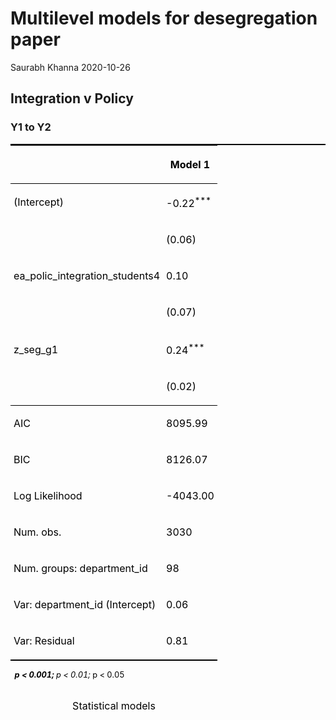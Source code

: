 Multilevel models for desegregation paper
================
Saurabh Khanna
2020-10-26

## Integration v Policy

### Y1 to Y2

<table class="texreg" style="margin: 10px auto;border-collapse: collapse;border-spacing: 0px;caption-side: bottom;color: #000000;border-top: 2px solid #000000;">

<caption>

Statistical models

</caption>

<thead>

<tr>

<th style="padding-left: 5px;padding-right: 5px;">

 

</th>

<th style="padding-left: 5px;padding-right: 5px;">

Model 1

</th>

</tr>

</thead>

<tbody>

<tr style="border-top: 1px solid #000000;">

<td style="padding-left: 5px;padding-right: 5px;">

(Intercept)

</td>

<td style="padding-left: 5px;padding-right: 5px;">

\-0.22<sup>\*\*\*</sup>

</td>

</tr>

<tr>

<td style="padding-left: 5px;padding-right: 5px;">

 

</td>

<td style="padding-left: 5px;padding-right: 5px;">

(0.06)

</td>

</tr>

<tr>

<td style="padding-left: 5px;padding-right: 5px;">

ea\_polic\_integration\_students4

</td>

<td style="padding-left: 5px;padding-right: 5px;">

0.10

</td>

</tr>

<tr>

<td style="padding-left: 5px;padding-right: 5px;">

 

</td>

<td style="padding-left: 5px;padding-right: 5px;">

(0.07)

</td>

</tr>

<tr>

<td style="padding-left: 5px;padding-right: 5px;">

z\_seg\_g1

</td>

<td style="padding-left: 5px;padding-right: 5px;">

0.24<sup>\*\*\*</sup>

</td>

</tr>

<tr>

<td style="padding-left: 5px;padding-right: 5px;">

 

</td>

<td style="padding-left: 5px;padding-right: 5px;">

(0.02)

</td>

</tr>

<tr style="border-top: 1px solid #000000;">

<td style="padding-left: 5px;padding-right: 5px;">

AIC

</td>

<td style="padding-left: 5px;padding-right: 5px;">

8095.99

</td>

</tr>

<tr>

<td style="padding-left: 5px;padding-right: 5px;">

BIC

</td>

<td style="padding-left: 5px;padding-right: 5px;">

8126.07

</td>

</tr>

<tr>

<td style="padding-left: 5px;padding-right: 5px;">

Log Likelihood

</td>

<td style="padding-left: 5px;padding-right: 5px;">

\-4043.00

</td>

</tr>

<tr>

<td style="padding-left: 5px;padding-right: 5px;">

Num. obs.

</td>

<td style="padding-left: 5px;padding-right: 5px;">

3030

</td>

</tr>

<tr>

<td style="padding-left: 5px;padding-right: 5px;">

Num. groups: department\_id

</td>

<td style="padding-left: 5px;padding-right: 5px;">

98

</td>

</tr>

<tr>

<td style="padding-left: 5px;padding-right: 5px;">

Var: department\_id (Intercept)

</td>

<td style="padding-left: 5px;padding-right: 5px;">

0.06

</td>

</tr>

<tr style="border-bottom: 2px solid #000000;">

<td style="padding-left: 5px;padding-right: 5px;">

Var: Residual

</td>

<td style="padding-left: 5px;padding-right: 5px;">

0.81

</td>

</tr>

</tbody>

<tfoot>

<tr>

<td style="font-size: 0.8em;" colspan="2">

<sup>***</sup>p \< 0.001; <sup>**</sup>p \< 0.01; <sup>*</sup>p \< 0.05

</td>

</tr>

</tfoot>

</table>
